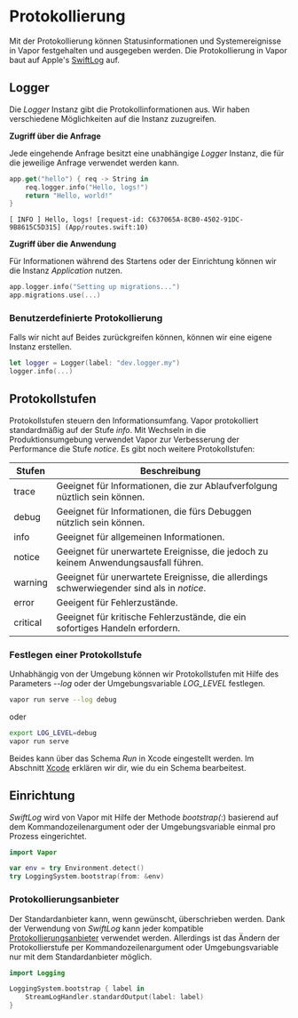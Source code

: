 # Protokollierung 

Mit der Protokollierung können Statusinformationen und Systemereignisse in Vapor festgehalten und ausgegeben werden. Die Protokollierung in Vapor baut auf Apple's [SwiftLog](https://github.com/apple/swift-log) auf.

## Logger

Die _Logger_ Instanz gibt die Protokollinformationen aus. Wir haben verschiedene Möglichkeiten auf die Instanz zuzugreifen.

**Zugriff über die Anfrage**

Jede eingehende Anfrage besitzt eine unabhängige _Logger_ Instanz, die für die jeweilige Anfrage verwendet werden kann.

```swift
app.get("hello") { req -> String in
    req.logger.info("Hello, logs!")
    return "Hello, world!"
}
```

```
[ INFO ] Hello, logs! [request-id: C637065A-8CB0-4502-91DC-9B8615C5D315] (App/routes.swift:10)
```

**Zugriff über die Anwendung**

Für Informationen während des Startens oder der Einrichtung können wir die Instanz _Application_ nutzen.

```swift
app.logger.info("Setting up migrations...")
app.migrations.use(...)
```

### Benutzerdefinierte Protokollierung

Falls wir nicht auf Beides zurückgreifen können, können wir eine eigene Instanz erstellen.

```swift
let logger = Logger(label: "dev.logger.my")
logger.info(...)
```

## Protokollstufen

Protokollstufen steuern den Informationsumfang. Vapor protokolliert standardmäßig auf der Stufe _info_. Mit Wechseln in die Produktionsumgebung verwendet Vapor zur Verbesserung der Performance die Stufe _notice_. Es gibt noch weitere Protokollstufen:

|Stufen|Beschreibung|
|-----------|---------------------------------------------------------------------------------------------------------------|
|trace|Geeignet für Informationen, die zur Ablaufverfolgung nüztlich sein können.|
|debug|Geeignet für Informationen, die fürs Debuggen nützlich sein können.|
|info|Geeignet für allgemeinen Informationen.|
|notice|Geeignet für unerwartete Ereignisse, die jedoch zu keinem Anwendungsausfall führen.|
|warning|Geeignet für unerwartete Ereignisse, die allerdings schwerwiegender sind als in _notice_.|
|error|Geeigent für Fehlerzustände.|
|critical|Geeignet für kritische Fehlerzustände, die ein sofortiges Handeln erfordern.|

### Festlegen einer Protokollstufe

Unhabhängig von der Umgebung können wir Protokollstufen mit Hilfe des Parameters _--log_ oder der Umgebungsvariable _LOG_LEVEL_ festlegen.

```sh
vapor run serve --log debug
```

oder 

```sh
export LOG_LEVEL=debug
vapor run serve
```

Beides kann über das Schema _Run_ in Xcode eingestellt werden. Im Abschnitt [Xcode](/docs/getting-started/xcode.md) erklären wir dir, wie du ein Schema bearbeitest.

## Einrichtung

_SwiftLog_ wird von Vapor mit Hilfe der Methode _bootstrap(_:) basierend auf dem Kommandozeilenargument oder der Umgebungsvariable einmal pro Prozess eingerichtet. 

```swift
import Vapor

var env = try Environment.detect()
try LoggingSystem.bootstrap(from: &env)
```

### Protokollierungsanbieter

Der Standardanbieter kann, wenn gewünscht, überschrieben werden. Dank der Verwendung von _SwiftLog_ kann jeder kompatible [Protokollierungsanbieter](https://github.com/apple/swift-log#backends) verwendet werden. Allerdings ist das Ändern der Protokollierstufe per Kommandozeilenargument oder Umgebungsvariable nur mit dem Standardanbieter möglich.

```swift
import Logging

LoggingSystem.bootstrap { label in
    StreamLogHandler.standardOutput(label: label)
}
```